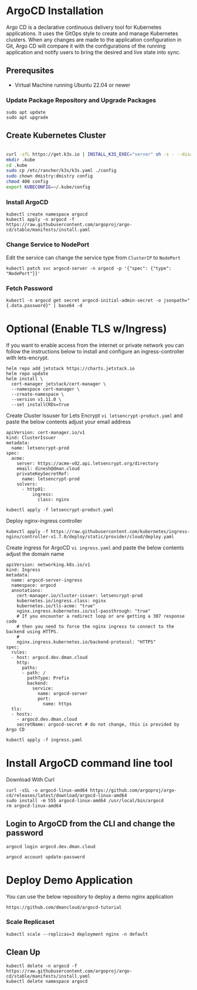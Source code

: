 # ArgoCD Installation
Argo CD is a declarative continuous delivery tool for Kubernetes applications. It uses the GitOps style to create and manage Kubernetes clusters. When any changes are made to the application configuration in Git, Argo CD will compare it with the configurations of the running application and notify users to bring the desired and live state into sync.

## Prerequsites 
- Virtual Machine running Ubuntu 22.04 or newer
### Update Package Repository and Upgrade Packages
``` console title="Run from shell prompt" linenums="1"
sudo apt update
sudo apt upgrade
```
## Create Kubernetes Cluster
``` bash title="Run from shell prompt" linenums="1"

curl -sfL https://get.k3s.io | INSTALL_K3S_EXEC="server" sh -s - --disable traefik
mkdir .kube
cd .kube
sudo cp /etc/rancher/k3s/k3s.yaml ./config
sudo chown dmistry:dmistry config
chmod 400 config
export KUBECONFIG=~/.kube/config
```

### Install ArgoCD
``` shell title="Run from shell prompt" linenums="1"
kubectl create namespace argocd
kubectl apply -n argocd -f https://raw.githubusercontent.com/argoproj/argo-cd/stable/manifests/install.yaml
```
### Change Service to NodePort
Edit the service can change the service type from `ClusterIP` to `NodePort`
``` shell title="Run from shell prompt" linenums="1"
kubectl patch svc argocd-server -n argocd -p '{"spec": {"type": "NodePort"}}' 
```
### Fetch Password
``` shell title="Run from shell prompt" linenums="1"
kubectl -n argocd get secret argocd-initial-admin-secret -o jsonpath="{.data.password}" | base64 -d
```

# Optional (Enable TLS w/Ingress)
If you want to enable access from the internet or private network you can follow the instructions below to install and configure an ingress-controller with lets-encrypt.
``` shell title="Install Cert-Manager" linenums="1"
helm repo add jetstack https://charts.jetstack.io
helm repo update
helm install \
  cert-manager jetstack/cert-manager \
  --namespace cert-manager \
  --create-namespace \
  --version v1.11.0 \
  --set installCRDs=true
```
Create Cluster Issuser for Lets Encrypt `vi letsencrypt-product.yaml` and paste the below contents adjust your email address
``` shell title="Create a cluster issuer manifest" linenums="1"
apiVersion: cert-manager.io/v1
kind: ClusterIssuer
metadata:
  name: letsencrypt-prod
spec:
  acme:
    server: https://acme-v02.api.letsencrypt.org/directory
    email: dinesh@dman.cloud
    privateKeySecretRef:
      name: letsencrypt-prod
    solvers:
      - http01:
          ingress:
            class: nginx
```
``` shell title="Apply manifest" linenums="1"
kubectl apply -f letsencrypt-product.yaml
```
Deploy nginx-ingress controller
``` shell title="Apply manifest" linenums="1"
kubectl apply -f https://raw.githubusercontent.com/kubernetes/ingress-nginx/controller-v1.7.0/deploy/static/provider/cloud/deploy.yaml
```
Create ingress for ArgoCD `vi ingress.yaml` and paste the below contents adjust the domain name
``` shell title="Apply manifest" linenums="1"
apiVersion: networking.k8s.io/v1
kind: Ingress
metadata:
  name: argocd-server-ingress
  namespace: argocd
  annotations:
    cert-manager.io/cluster-issuer: letsencrypt-prod
    kubernetes.io/ingress.class: nginx
    kubernetes.io/tls-acme: "true"
    nginx.ingress.kubernetes.io/ssl-passthrough: "true"
    # If you encounter a redirect loop or are getting a 307 response code
    # then you need to force the nginx ingress to connect to the backend using HTTPS.
    #
    nginx.ingress.kubernetes.io/backend-protocol: "HTTPS"
spec:
  rules:
  - host: argocd.dev.dman.cloud
    http:
      paths:
      - path: /
        pathType: Prefix
        backend:
          service:
            name: argocd-server
            port:
              name: https
  tls:
  - hosts:
    - argocd.dev.dman.cloud
    secretName: argocd-secret # do not change, this is provided by Argo CD
```
``` shell title="Apply manifest" linenums="1"
kubectl apply -f ingress.yaml
```
# Install ArgoCD command line tool
Download With Curl
``` shell title="Run from shell" linenums="1"
curl -sSL -o argocd-linux-amd64 https://github.com/argoproj/argo-cd/releases/latest/download/argocd-linux-amd64
sudo install -m 555 argocd-linux-amd64 /usr/local/bin/argocd
rm argocd-linux-amd64
```

## Login to ArgoCD from the CLI and change the password
``` shell title="Remember to swap your domain name below" linenums="1"
argocd login argocd.dev.dman.cloud
```
``` shell title="Update password" linenums="1"
argocd account update-password
```
# Deploy Demo Application
You can use the below repository to deploy a demo nginx application
``` shell title="This repository has a sample application" linenums="1"
https://github.com/dmancloud/argocd-tutorial
```
### Scale Replicaset 
``` shell title="Run from shell prompt" linenums="1"
kubectl scale --replicas=3 deployment nginx -n default
```

## Clean Up
``` shell title="Run from shell prompt" linenums="1"
kubectl delete -n argocd -f https://raw.githubusercontent.com/argoproj/argo-cd/stable/manifests/install.yaml
kubectl delete namespace argocd
```
